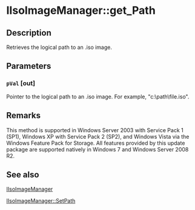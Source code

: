 # IIsoImageManager::get_Path

## Description

Retrieves the logical path to an .iso image.

## Parameters

### `pVal` [out]

Pointer to the logical path to an .iso image. For example, "c:\\path\\file.iso".

## Remarks

This method is supported in Windows Server 2003 with Service Pack 1 (SP1), Windows XP with Service Pack 2 (SP2), and Windows Vista via the Windows Feature Pack for Storage. All features provided by this update package are supported natively in Windows 7 and Windows Server 2008 R2.

## See also

[IIsoImageManager](https://learn.microsoft.com/windows/desktop/api/imapi2fs/nn-imapi2fs-iisoimagemanager)

[IIsoImageManager::SetPath](https://learn.microsoft.com/windows/desktop/api/imapi2fs/nf-imapi2fs-iisoimagemanager-setpath)